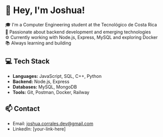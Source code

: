 # 👋 Hey, I'm Joshua!

🎓 I'm a Computer Engineering student at the Tecnológico de Costa Rica  
🧠 Passionate about backend development and emerging technologies  
⚙️ Currently working with Node.js, Express, MySQL and exploring Docker  
📚 Always learning and building

## 💻 Tech Stack
- **Languages:** JavaScript, SQL, C++, Python
- **Backend:** Node.js, Express
- **Databases:** MySQL, MongoDB
- **Tools:** Git, Postman, Docker, Railway

## 📫 Contact
- Email: joshua.corrales.dev@gmail.com
- LinkedIn: [your-link-here]
